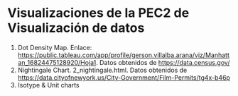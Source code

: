# Visualizaciones de la PEC2 de Visualización de datos

1. Dot Density Map. Enlace: https://public.tableau.com/app/profile/gerson.villalba.arana/viz/Manhattan_16824475128920/Hoja1. Datos obtenidos de https://data.census.gov/
2. Nightingale Chart. 2_nightingale.html. Datos obtenidos de https://data.cityofnewyork.us/City-Government/Film-Permits/tg4x-b46p
3. Isotype & Unit charts
